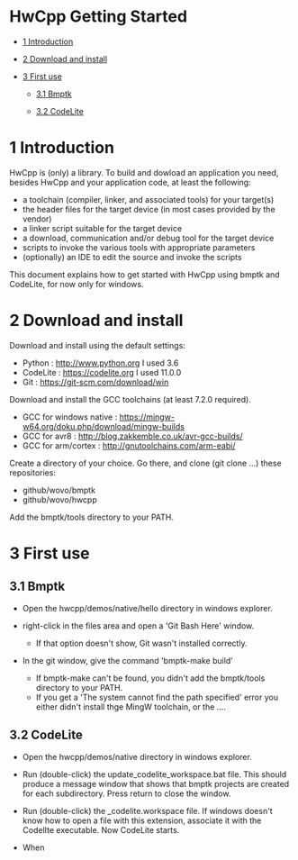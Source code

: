 HwCpp Getting Started
===

<!-- update table_of_contents( input ) -->
  - [1 Introduction](#toc-anchor-0)

  - [2 Download and install](#toc-anchor-1)

  - [3 First use](#toc-anchor-2)

    - [3.1 Bmptk](#toc-anchor-3)

    - [3.2 CodeLite](#toc-anchor-4)

<!-- update end -->

<a name="toc-anchor-0"></a>
# 1 Introduction

HwCpp is (only) a library. 
To build and dowload an application you need, 
besides HwCpp and your application code, 
at least the following:
 - a toolchain (compiler, linker, and associated tools) for your target(s)
 - the header files for the target device (in most cases provided by the vendor)
 - a linker script suitable for the target device
 - a download, communication and/or debug tool for the target device
 - scripts to invoke the various tools with appropriate parameters
 - (optionally) an IDE to edit the source and invoke the scripts

This document explains how to get started with HwCpp using bmptk and CodeLite,
for now only for windows.

<a name="toc-anchor-1"></a>
# 2 Download and install

Download and install using the default settings:
 - Python : http://www.python.org I used 3.6
 - CodeLite : https://codelite.org I used 11.0.0
 - Git : https://git-scm.com/download/win

Download and install the GCC toolchains (at least 7.2.0 required).
 - GCC for windows native : https://mingw-w64.org/doku.php/download/mingw-builds 
 - GCC for avr8 : http://blog.zakkemble.co.uk/avr-gcc-builds/ 
 - GCC for arm/cortex : http://gnutoolchains.com/arm-eabi/ 

Create a directory of your choice. 
Go there, and clone (git clone ...) these repositories:
 - github/wovo/bmptk
 - github/wovo/hwcpp

Add the bmptk/tools directory to your PATH.

<a name="toc-anchor-2"></a>
# 3 First use

<a name="toc-anchor-3"></a>
## 3.1 Bmptk

 - Open the hwcpp/demos/native/hello directory in windows explorer.
 
 - right-click in the files area and open a 'Git Bash Here' window.  
   - If that option doesn't show, Git wasn't installed correctly.
   
 - In the git window, give the command 'bmptk-make build'
   - If bmptk-make can't be found, you didn't add the bmptk/tools directory to your PATH.
   - If you get a 'The system cannot find the path specified' error you either 
   didn't install thge MingW toolchain, or the ....

<a name="toc-anchor-4"></a>
## 3.2 CodeLite

 - Open the hwcpp/demos/native directory in windows explorer.

 - Run (double-click) the update_codelite_workspace.bat file.
This should produce a message window that shows that bmptk projects are created for each subdirectory.
Press return to close the window.
 - Run (double-click) the _codelite.workspace file. If windows doesn't know how to open a
 file with this extension, associate it with the CodelIte executable. Now CodeLite starts.
 - When 
